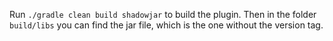 Run `./gradle clean build shadowjar` to build the plugin.
Then in the folder `build/libs` you can find the jar file, which is the one without the version tag.